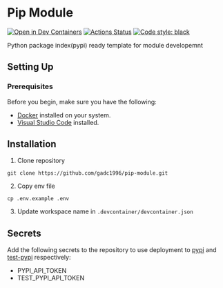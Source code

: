 # Pip Module
[![Open in Dev Containers](https://img.shields.io/static/v1?label=Dev%20Containers&message=Open&color=blue&logo=visualstudiocode)](https://vscode.dev/redirect?url=vscode://ms-vscode-remote.remote-containers/cloneInVolume?url=https://github.com/gadc1996/python-workspace)
[![Actions Status](https://github.com/gadc1996/python-workspace/workflows/Lint/badge.svg)](https://github.com/gadc1996/python-workspace/actions)
[![Code style: black](https://img.shields.io/badge/code%20style-black-000000.svg)](https://github.com/psf/black)

Python package index(pypi) ready template for module developemnt

## Setting Up
### Prerequisites

Before you begin, make sure you have the following:

- [Docker](https://www.docker.com/) installed on your system.
- [Visual Studio Code](https://code.visualstudio.com/) installed.

## Installation
1. Clone repository
```
git clone https://github.com/gadc1996/pip-module.git
```

2. Copy env file
```
cp .env.example .env
```

3. Update workspace name in `.devcontainer/devcontainer.json`

## Secrets
Add the following secrets to the repository to use deployment to [pypi](https://pypi.org/) and [test-pypi](https://test.pypi.org/) respectively:

- PYPI_API_TOKEN 
- TEST_PYPI_API_TOKEN 